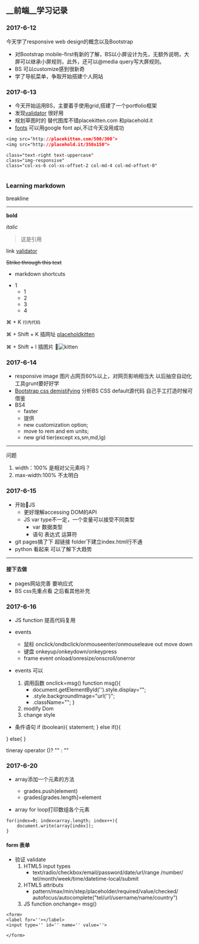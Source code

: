 ## __前端__学习记录

### 2017-6-12
今天学了responsive web design的概念以及Bootstrap

* 对Bootstrap mobile-first有新的了解，BS以小屏设计为先，无额外说明，大屏可以继承小屏规则，此外，还可以@media query写大屏规则。
* BS 可以customize感到很新奇
* 学了导航菜单，争取开始搭建个人网站


### 2017-6-13
* 今天开始运用BS，主要着手使用grid,搭建了一个portfolio框架
* 发现[validator](http://validator.w3.org) 很好用
* 规划草图时的 替代图库不错placekitten.com 和placehold.it
* [fonts](https://fonts.google.com/)
可以用google font api,不过今天没用成功

```css
<img src=‘http://placekitten.com/500/300’>
<img src="http://placehold.it/350x150">
```
             


```Bootstrap
class="text-right text-uppercase"
class="img-responsive"
class="col-xs-6 col-xs-offset-2 col-md-4 col-md-offset-0"


```


### Learning markdown 

breakline

--- 
__bold__ 

_italic_ 

> 这是引用

link [validator](http://validator.w3.org)

 ~~Strike through this text~~
 
 
* markdown shortcuts

- 1
    - 1
    - 2
    - 3
    - 4
  


⌘ + K   `行内代码`

⌘ + Shift + K  插网址 [placeholdkitten](http://placekitten.com)

⌘ + Shift + I     插图片 ![kitten](http://placekitten.com/500/300)
 
 
### 2017-6-14

* responsive image
图片占网页60%以上，对网页影响相当大 以后抽空自动化工具grunt要好好学
* [Bootstrap css demistifying](https://www.sitepoint.com/responsive-web-design-tips-bootstrap-css/ ) 分析BS CSS default源代码 自己手工打造时候可借鉴 
* BS4 
    * faster
    * 提供
    * new customization option; 
    * move to rem and em units; 
    * new grid tier(except xs,sm,md,lg)


---
问题 
1. width：100% 是相对父元素吗？
2. max-width:100% 不太明白


### 2017-6-15

* 开始JS 
    - 更好理解accessing DOM的API
    - JS var type不一定，一个变量可以接受不同类型
        - var 数据类型
        - 语句 表达式 运算符
* git pages搞了下 超链接 folder下建立index.html行不通
* python 看起来 可以了解下大趋势


---


#### 接下去做
* pages网站完善  要响应式
* BS css先重点看 之后看其他补充


### 2017-6-16
* JS function 提高代码复用
* events
	- 鼠标 onclick/ondbclick/onmouseenter/onmouseleave out  move down
	- 键盘  onkeyup/onkeydown/onkeypress
	- frame event   onload/onresize/onscroll/onerror
* events 可以
	1. 调用函数  onclick=msg()
	   function msg(){
		- document.getElementById('').style.display="";
		- .style.backgroundImage="url('')";
		- .className="";
		}
	2. modify Dom
	3. change style

* 条件语句
if (boolean){
	statement;
}
else if(){

}
else{
}

tineray operator
()? "" : ""


### 2017-6-20

* array添加一个元素的方法
	- grades.push(element)
	- grades[grades.length]=element

* array for loop打印数组各个元素
```
for(index=0; index<array.length; index++){
	document.write(array[index]);
}
```

#### form 表单
* 验证 validate
	1. HTML5 input types
		- text/radio/checkbox/email/password/date/url/range
		/number/      tel/month/week/time/datetime-local/submit
	2. HTML5 attributs
		- pattern/max/min/step/placeholder/required/value/checked/
		autofocus/autocomplete("tel/url/username/name/country")
	3. JS function
		onchange= msg()
		
```
<form>
<label for=''></label>
<input type='' id='' name='' value=''>

</form>
```
```下拉菜单

